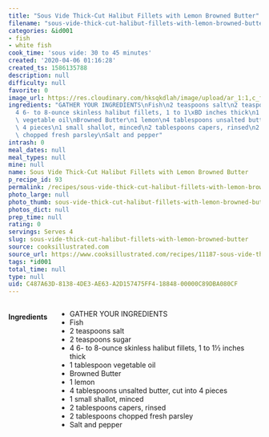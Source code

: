 ```yaml
---
title: "Sous Vide Thick-Cut Halibut Fillets with Lemon Browned Butter"
filename: "sous-vide-thick-cut-halibut-fillets-with-lemon-browned-butter"
categories: &id001
- fish
- white fish
cook_time: 'sous vide: 30 to 45 minutes'
created: '2020-04-06 01:16:28'
created_ts: 1586135788
description: null
difficulty: null
favorite: 0
image_url: https://res.cloudinary.com/hksqkdlah/image/upload/ar_1:1,c_fill,dpr_2.0,f_auto,fl_lossy.progressive.strip_profile,g_faces:auto,q_auto:low,w_344/41833-sfs-thick-cut-halibut-fillets-lemon-brown-butter-22
ingredients: "GATHER YOUR INGREDIENTS\nFish\n2 teaspoons salt\n2 teaspoons sugar\n\
  4 6- to 8-ounce skinless halibut fillets, 1 to 1\xBD inches thick\n1 tablespoon\
  \ vegetable oil\nBrowned Butter\n1 lemon\n4 tablespoons unsalted butter, cut into\
  \ 4 pieces\n1 small shallot, minced\n2 tablespoons capers, rinsed\n2 tablespoons\
  \ chopped fresh parsley\nSalt and pepper"
intrash: 0
meal_dates: null
meal_types: null
mine: null
name: Sous Vide Thick-Cut Halibut Fillets with Lemon Browned Butter
p_recipe_id: 93
permalink: /recipes/sous-vide-thick-cut-halibut-fillets-with-lemon-browned-butter
photo_large: null
photo_thumb: sous-vide-thick-cut-halibut-fillets-with-lemon-browned-butter-thumb.jpg
photos_dict: null
prep_time: null
rating: 0
servings: Serves 4
slug: sous-vide-thick-cut-halibut-fillets-with-lemon-browned-butter
source: cooksillustrated.com
source_url: https://www.cooksillustrated.com/recipes/11187-sous-vide-thick-cut-halibut-fillets-with-lemon-browned-butter?incode=MCSCM00L0&ref=new_search_experience_3
tags: *id001
total_time: null
type: null
uid: C487A63D-8138-4DE3-AE63-A2D157475FF4-18848-00000C89DBA080CF
---
```

<div class="large-8 medium-7 columns" id="writeup">	</div><!-- #writeup -->
</div><!-- #row-one -->
<div class="row" id="row-two">	<div class="medium-4 small-5 columns" id="ingredients"><h4>Ingredients</h4><div class="box box-ingredients content"><ul>
<li>GATHER YOUR INGREDIENTS</li>
<li>Fish</li>
<li>2 teaspoons salt</li>
<li>2 teaspoons sugar</li>
<li>4 6- to 8-ounce skinless halibut fillets, 1 to 1½ inches thick</li>
<li>1 tablespoon vegetable oil</li>
<li>Browned Butter</li>
<li>1 lemon</li>
<li>4 tablespoons unsalted butter, cut into 4 pieces</li>
<li>1 small shallot, minced</li>
<li>2 tablespoons capers, rinsed</li>
<li>2 tablespoons chopped fresh parsley</li>
<li>Salt and pepper</li>
</ul>
</div>	</div>	<div class="medium-6 small-7 columns" id="directions">	</div>